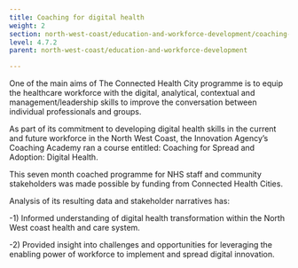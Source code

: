 ```yaml
---
title: Coaching for digital health
weight: 2
section: north-west-coast/education-and-workforce-development/coaching-for-digital-health
level: 4.7.2
parent: north-west-coast/education-and-workforce-development

---
```


One of the main aims of The Connected Health City programme is to equip the healthcare workforce with the digital, analytical, contextual and management/leadership skills to improve the conversation between individual professionals and groups. 
 
As part of its commitment to developing digital health skills in the current and future workforce in the North West Coast, the Innovation Agency’s Coaching Academy ran a course entitled: Coaching for Spread and Adoption: Digital Health. 
 
This seven month coached programme for NHS staff and community stakeholders was made possible by funding from Connected Health Cities. 
 
Analysis of its resulting data and stakeholder narratives has: 
 
-1) Informed understanding of digital health transformation within the North West coast health and care system. 
 
-2) Provided insight into challenges and opportunities for leveraging the enabling power of workforce to implement and spread digital innovation. 
        
